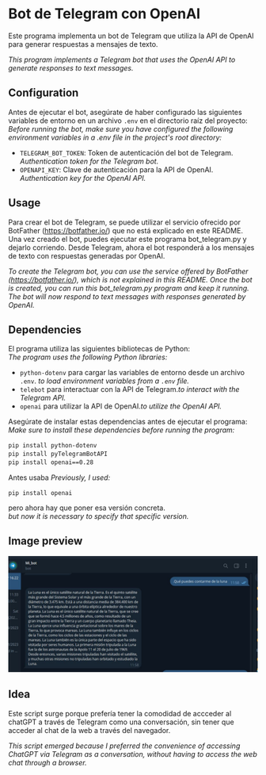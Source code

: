 # Bot de Telegram con OpenAI
Este programa implementa un bot de Telegram que utiliza la API de OpenAI para generar respuestas a mensajes de texto.  
  
*This program implements a Telegram bot that uses the OpenAI API to generate responses to text messages.*

## Configuration
Antes de ejecutar el bot, asegúrate de haber configurado las siguientes variables de entorno en un archivo `.env` en el directorio raíz del proyecto:  
*Before running the bot, make sure you have configured the following environment variables in a .env file in the project's root directory:*

- `TELEGRAM_BOT_TOKEN`: Token de autenticación del bot de Telegram. *Authentication token for the Telegram bot.*
- `OPENAPI_KEY`: Clave de autenticación para la API de OpenAI. *Authentication key for the OpenAI API.*

## Usage
Para crear el bot de Telegram, se puede utilizar el servicio ofrecido por BotFather (https://botfather.io/) que no está explicado en este README. Una vez creado el bot, puedes ejecutar este programa bot_telegram.py y dejarlo corriendo. Desde Telegram, ahora el bot responderá a los mensajes de texto con respuestas generadas por OpenAI.  

*To create the Telegram bot, you can use the service offered by BotFather (https://botfather.io/), which is not explained in this README. Once the bot is created, you can run this bot_telegram.py program and keep it running. The bot will now respond to text messages with responses generated by OpenAI.*

## Dependencies
El programa utiliza las siguientes bibliotecas de Python:  
*The program uses the following Python libraries:*

- `python-dotenv` para cargar las variables de entorno desde un archivo `.env`. *to load environment variables from a `.env` file.*
- `telebot` para interactuar con la API de Telegram.*to interact with the Telegram API.*
- `openai` para utilizar la API de OpenAI.*to utilize the OpenAI API.*

Asegúrate de instalar estas dependencias antes de ejecutar el programa:  
*Make sure to install these dependencies before running the program:*

```bash
pip install python-dotenv
pip install pyTelegramBotAPI
pip install openai==0.28
```

Antes usaba
*Previously, I used:*

```
pip install openai
```
pero ahora hay que poner esa versión concreta.  
*but now it is necessary to specify that specific version.*

## Image preview
![Preview](https://raw.githubusercontent.com/isromar/Python/main/telegram%20bot/preview.JPG)

## Idea
Este script surge porque prefería tener la comodidad de accceder al chatGPT a través de Telegram como una conversación, sin tener que acceder al chat de la web a través del navegador.

*This script emerged because I preferred the convenience of accessing ChatGPT via Telegram as a conversation, without having to access the web chat through a browser.*